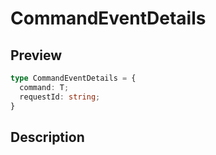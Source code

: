 
      
# CommandEventDetails

<div class="api-docs__section" data-reactroot="">

## Preview

</div><div class="api-docs__preview type" data-reactroot="">

```ts
type CommandEventDetails = {
  command: T; 
  requestId: string; 
}
```

</div><div class="api-docs__section" data-reactroot="">

## Description

</div><div class="api-docs__description" data-reactroot=""><span class="api-docs__do-not-parse">



</span></div>